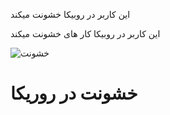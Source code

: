 این کاربر در روبیکا خشونت میکند

این کاربر در روبیکا کار های خشونت میکند

![خشونت](https://imgtr.ee/images/2024/07/22/ed7bba529d11961546d8c127af703d25.jpeg) 

# خشونت  در روریکا
